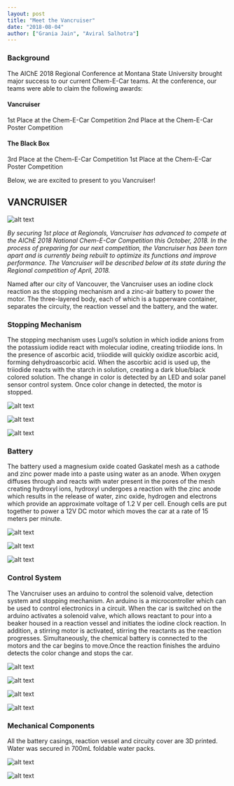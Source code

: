 ```yaml
---
layout: post
title: "Meet the Vancruiser"
date: "2018-08-04"
author: ["Grania Jain", "Aviral Salhotra"]
---
```


### Background

The AIChE 2018 Regional Conference at Montana State University brought major success to our current Chem-E-Car teams. At the conference, our teams were able to claim the following awards:

#### Vancruiser
1st Place at the Chem-E-Car Competition
2nd Place at the Chem-E-Car Poster Competition

#### The Black Box
3rd Place at the Chem-E-Car Competition
1st Place at the Chem-E-Car Poster Competition

Below, we are excited to present to you Vancruiser!

## VANCRUISER

![alt text](https://github.com/UBCEnvision/UBCEnvision.github.io/blob/chemecar-2018/assets/images/blog/meet-the-vancruiser/1.JPG "Vancruiser")

_By securing 1st place at Regionals, Vancruiser has advanced to compete at the AIChE 2018 National Chem-E-Car Competition this October, 2018. In the process of preparing for our next competition, the Vancruiser has been torn apart and is currently being rebuilt to optimize its functions and improve performance. The Vancruiser will be described below at its state during the Regional competition of April, 2018._

Named after our city of Vancouver, the Vancruiser uses an iodine clock reaction as the stopping mechanism and a zinc-air battery to power the motor. The three-layered body, each of which is a tupperware container, separates the circuity, the reaction vessel and the battery, and the water.

### Stopping Mechanism

The stopping mechanism uses Lugol’s solution in which iodide anions from the potassium iodide react with molecular iodine, creating triiodide ions. In the presence of ascorbic acid, triiodide will quickly oxidize ascorbic acid, forming dehydroascorbic acid. When the ascorbic acid is used up, the triiodide reacts with the starch in solution, creating a dark blue/black colored solution. The change in color is detected by an LED and solar panel sensor control system. Once color change in detected, the motor is stopped.


![alt text](https://github.com/UBCEnvision/UBCEnvision.github.io/blob/chemecar-2018/assets/images/blog/meet-the-vancruiser/2.png "Reactions for Iodine Clock")


![alt text](https://github.com/UBCEnvision/UBCEnvision.github.io/blob/chemecar-2018/assets/images/blog/meet-the-vancruiser/3.jpg "Brandon and Wendie")

![alt text](https://github.com/UBCEnvision/UBCEnvision.github.io/blob/chemecar-2018/assets/images/blog/meet-the-vancruiser/13.gif "Iodine Clock Reaction in Action")

### Battery

The battery used a magnesium oxide coated Gaskatel mesh as a cathode and zinc power made into a paste using water as an anode. When oxygen diffuses through and reacts with water present in the pores of the mesh creating hydroxyl ions, hydroxyl undergoes a reaction with the zinc anode which results in the release of water, zinc oxide, hydrogen and electrons which provide an approximate voltage of 1.2 V per cell. Enough cells are put together to power a 12V DC motor which moves the car at a rate of 15 meters per minute. 

![alt text](https://github.com/UBCEnvision/UBCEnvision.github.io/blob/chemecar-2018/assets/images/blog/meet-the-vancruiser/4.PNG "Reactions for Zinc-Air Battery")

![alt text](https://github.com/UBCEnvision/UBCEnvision.github.io/blob/chemecar-2018/assets/images/blog/meet-the-vancruiser/5.PNG "Battery Casing Model")

![alt text](https://github.com/UBCEnvision/UBCEnvision.github.io/blob/chemecar-2018/assets/images/blog/meet-the-vancruiser/6.jpg "Fiona and Matheus")

### Control System

The Vancruiser uses an arduino to control the solenoid valve, detection system and stopping mechanism. An arduino is a microcontroller which can be used to control electronics in a circuit. When the car is switched on the arduino  activates a solenoid valve, which allows reactant to pour into a beaker housed in a reaction vessel and initiates the iodine clock reaction. In addition, a stirring motor is activated, stirring the reactants as the reaction progresses. Simultaneously, the chemical battery is connected to the motors and the car begins to move.Once the reaction finishes the arduino detects the color change and stops the car.


![alt text](https://github.com/UBCEnvision/UBCEnvision.github.io/blob/chemecar-2018/assets/images/blog/meet-the-vancruiser/7.png "Control 1")


![alt text](https://github.com/UBCEnvision/UBCEnvision.github.io/blob/chemecar-2018/assets/images/blog/meet-the-vancruiser/8.png "Control 2")


![alt text](https://github.com/UBCEnvision/UBCEnvision.github.io/blob/chemecar-2018/assets/images/blog/meet-the-vancruiser/9.png "Control 3")


![alt text](https://github.com/UBCEnvision/UBCEnvision.github.io/blob/chemecar-2018/assets/images/blog/meet-the-vancruiser/10.png "Control 4")

### Mechanical Components

All the battery casings, reaction vessel and circuity cover are 3D printed. Water was secured in 700mL foldable water packs. 

![alt text](https://github.com/UBCEnvision/UBCEnvision.github.io/blob/chemecar-2018/assets/images/blog/meet-the-vancruiser/11.png "Solidworks Model of Car")

![alt text](https://github.com/UBCEnvision/UBCEnvision.github.io/blob/chemecar-2018/assets/images/blog/meet-the-vancruiser/12.JPG "Vancruiser 2")
